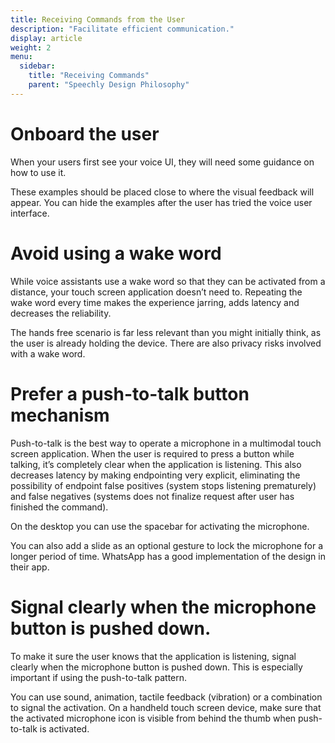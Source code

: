 ```yaml
---
title: Receiving Commands from the User
description: "Facilitate efficient communication."
display: article
weight: 2
menu:
  sidebar:
    title: "Receiving Commands"
    parent: "Speechly Design Philosophy"
---
```

# Onboard the user

When your users first see your voice UI, they will need some guidance on how to use it.

These examples should be placed close to where the visual feedback will appear. You can hide the examples after the user has tried the voice user interface.

# Avoid using a wake word

While voice assistants use a wake word so that they can be activated from a distance, your touch screen application doesn’t need to. Repeating the wake word every time makes the experience jarring, adds latency and decreases the reliability.

The hands free scenario is far less relevant than you might initially think, as the user is already holding the device. There are also privacy risks involved with a wake word.

# Prefer a push-to-talk button mechanism

Push-to-talk is the best way to operate a microphone in a multimodal touch screen application. When the user is required to press a button while talking, it’s completely clear when the application is listening. This also decreases latency by making endpointing very explicit, eliminating the possibility of endpoint false positives (system stops listening prematurely) and false negatives (systems does not finalize request after user has finished the command).

On the desktop you can use the spacebar for activating the microphone.

You can also add a slide as an optional gesture to lock the microphone for a longer period of time. WhatsApp has a good implementation of the design in their app.

# Signal clearly when the microphone button is pushed down.

To make it sure the user knows that the application is listening, signal clearly when the microphone button is pushed down. This is especially important if using the push-to-talk pattern.

You can use sound, animation, tactile feedback (vibration) or a combination to signal the activation. On a handheld touch screen device, make sure that the activated microphone icon is visible from behind the thumb when push-to-talk is activated.
